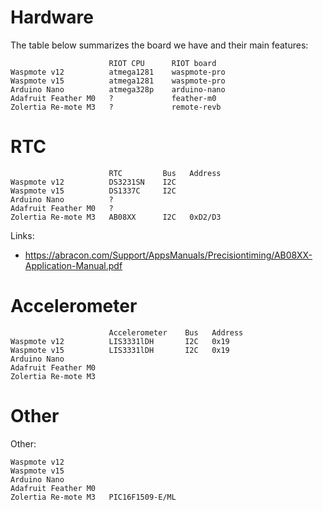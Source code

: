 Hardware
=====================

The table below summarizes the board we have and their main features:

                          RIOT CPU      RIOT board
    Waspmote v12          atmega1281    waspmote-pro
    Waspmote v15          atmega1281    waspmote-pro
    Arduino Nano          atmega328p    arduino-nano
    Adafruit Feather M0   ?             feather-m0
    Zolertia Re-mote M3   ?             remote-revb

RTC
=====================

                          RTC         Bus   Address
    Waspmote v12          DS3231SN    I2C
    Waspmote v15          DS1337C     I2C
    Arduino Nano          ?
    Adafruit Feather M0   ?
    Zolertia Re-mote M3   AB08XX      I2C   0xD2/D3

Links:

- https://abracon.com/Support/AppsManuals/Precisiontiming/AB08XX-Application-Manual.pdf


Accelerometer
=====================

                          Accelerometer    Bus   Address
    Waspmote v12          LIS3331lDH       I2C   0x19
    Waspmote v15          LIS3331lDH       I2C   0x19
    Arduino Nano
    Adafruit Feather M0
    Zolertia Re-mote M3

Other
=====================

Other:

    Waspmote v12
    Waspmote v15
    Arduino Nano
    Adafruit Feather M0
    Zolertia Re-mote M3   PIC16F1509-E/ML
